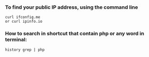 ### To find your public IP address, using the command line
```
curl ifconfig.me
or curl ipinfo.io
```
### How to search in shortcut that contain php or any word in terminal:
```
history grep | php
```
